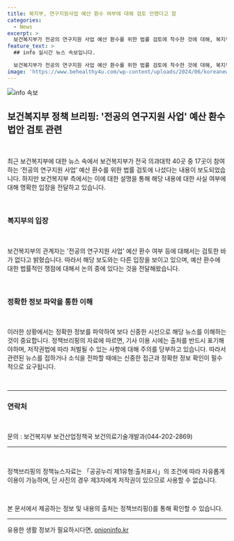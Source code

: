 ```yaml
---
title: 복지부, 연구지원사업 예산 환수 여부에 대해 검토 안했다고 함
categories:
  - News
excerpt: >
  보건복지부가 전공의 연구지원 사업 예산 환수를 위한 법률 검토에 착수한 것에 대해, 복지부 관계자는 예산 환수 여부 등에 대해서는 검토한 적이 없다고 밝혔다. 이에 대한 자세한 내용은 해당 부서로 문의할 수 있다.
feature_text: >
  ## info 실시간 뉴스 속보입니다.

  보건복지부가 전공의 연구지원 사업 예산 환수를 위한 법률 검토에 착수한 것에 대해, 복지부 관계자는 예산 환수 여부 등에 대해서는 검토한 적이 없다고 밝혔다. 이에 대한 자세한 내용은 해당 부서로 문의할 수 있다.
image: 'https://www.behealthy4u.com/wp-content/uploads/2024/06/koreanews.jpg'
---
```


<p><img src="https://www.behealthy4u.com/wp-content/uploads/2024/06/koreanews.jpg" alt="info 속보" /></p>

<h2 data-ke-size="size26">보건복지부 정책 브리핑: '전공의 연구지원 사업' 예산 환수 법안 검토 관련</h2>

<p data-ke-size="size16">&nbsp;</p>

<p data-ke-size="size16">최근 보건복지부에 대한 뉴스 속에서 보건복지부가 전국 의과대학 40곳 중 17곳이 참여하는 ‘전공의 연구지원 사업’ 예산 환수를 위한 법률 검토에 나섰다는 내용이 보도되었습니다. 하지만 보건복지부 측에서는 이에 대한 설명을 통해 해당 내용에 대한 사실 여부에 대해 명확한 입장을 전달하고 있습니다. </p>

<p data-ke-size="size16">&nbsp;</p>

<h3>복지부의 입장</h3>

<p data-ke-size="size16">&nbsp;</p>

<p data-ke-size="size16">보건복지부의 관계자는 '전공의 연구지원 사업' 예산 환수 여부 등에 대해서는 검토한 바가 없다고 밝혔습니다. 따라서 해당 보도와는 다른 입장을 보이고 있으며, 예산 환수에 대한 법률적인 쟁점에 대해서 논의 중에 있다는 것을 전달해왔습니다. </p>

<p data-ke-size="size16">&nbsp;</p>

<h3>정확한 정보 파악을 통한 이해</h3>

<p data-ke-size="size16">&nbsp;</p>

<p data-ke-size="size16">이러한 상황에서는 정확한 정보를 파악하여 보다 신중한 시선으로 해당 뉴스를 이해하는 것이 중요합니다. 정책브리핑의 자료에 따르면, 기사 이용 시에는 출처를 반드시 표기해야하며, 저작권법에 따라 처벌될 수 있는 사항에 대해 주의를 당부하고 있습니다. 따라서 관련된 뉴스를 접하거나 소식을 전파할 때에는 신중한 접근과 정확한 정보 확인이 필수적으로 요구됩니다. </p>

<p data-ke-size="size16">&nbsp;</p>

<hr>

<h3>연락처</h3>

<p data-ke-size="size16">&nbsp;</p>

<p data-ke-size="size16">문의 : 보건복지부 보건산업정책국 보건의료기술개발과(044-202-2869)</p>

<hr>

<p data-ke-size="size16">&nbsp;</p>

<p data-ke-size="size16">정책브리핑의 정책뉴스자료는 「공공누리 제1유형:출처표시」의 조건에 따라 자유롭게 이용이 가능하며, 단 사진의 경우 제3자에게 저작권이 있으므로 사용할 수 없습니다. </p>

<p data-ke-size="size16">&nbsp;</p>

<p data-ke-size="size16">본 문서에서 제공하는 정보 및 내용의 출처는 정책브리핑()를 통해 확인할 수 있습니다.</p>

<hr>
유용한 생활 정보가 필요하시다면, <a href="https://onioninfo.kr" rel="dofollow">onioninfo.kr</a>


